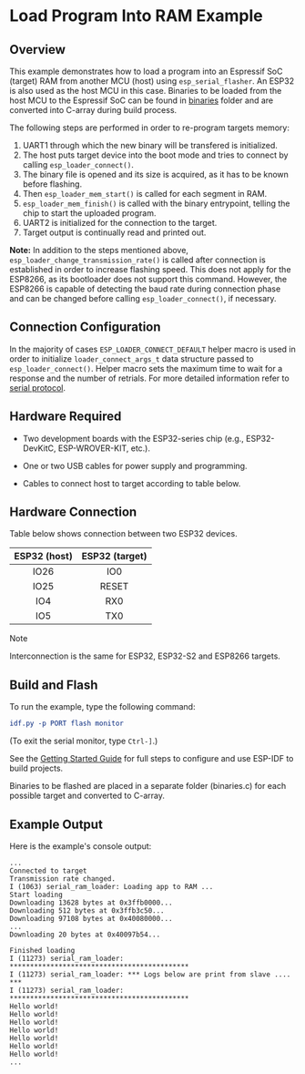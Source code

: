 # Load Program Into RAM Example

## Overview

This example demonstrates how to load a program into an Espressif SoC (target) RAM from another MCU (host) using `esp_serial_flasher`. An ESP32 is also used as the host MCU in this case. Binaries to be loaded from the host MCU to the Espressif SoC can be found in [binaries](../binaries/) folder and are converted into C-array during build process.

The following steps are performed in order to re-program targets memory:

1. UART1 through which the new binary will be transfered is initialized.
2. The host puts target device into the boot mode and tries to connect by calling `esp_loader_connect()`.
3. The binary file is opened and its size is acquired, as it has to be known before flashing.
4. Then `esp_loader_mem_start()` is called for each segment in RAM.
5. `esp_loader_mem_finish()` is called with the binary entrypoint, telling the chip to start the uploaded program.
6. UART2 is initialized for the connection to the target.
7. Target output is continually read and printed out.

**Note:** In addition to the steps mentioned above, `esp_loader_change_transmission_rate()` is called after connection is established in order to increase flashing speed. This does not apply for the ESP8266, as its bootloader does not support this command. However, the ESP8266 is capable of detecting the baud rate during connection phase and can be changed before calling `esp_loader_connect()`, if necessary.

## Connection Configuration

In the majority of cases `ESP_LOADER_CONNECT_DEFAULT` helper macro is used in order to initialize `loader_connect_args_t` data structure passed to `esp_loader_connect()`. Helper macro sets the maximum time to wait for a response and the number of retrials. For more detailed information refer to [serial protocol](https://docs.espressif.com/projects/esptool/en/latest/esp32s3/advanced-topics/serial-protocol.html).

## Hardware Required

- Two development boards with the ESP32-series chip (e.g., ESP32-DevKitC, ESP-WROVER-KIT, etc.).

- One or two USB cables for power supply and programming.

- Cables to connect host to target according to table below.

## Hardware Connection

Table below shows connection between two ESP32 devices.

| ESP32 (host) | ESP32 (target) |
| :----------: | :------------: |
|     IO26     |      IO0       |
|     IO25     |     RESET      |
|     IO4      |      RX0       |
|     IO5      |      TX0       |

> [!NOTE]
> Interconnection is the same for ESP32, ESP32-S2 and ESP8266 targets.

## Build and Flash

To run the example, type the following command:

```CMake
idf.py -p PORT flash monitor
```

(To exit the serial monitor, type `Ctrl-]`.)

See the [Getting Started Guide](https://docs.espressif.com/projects/esp-idf/en/stable/esp32/index.html) for full steps to configure and use ESP-IDF to build projects.

Binaries to be flashed are placed in a separate folder (binaries.c) for each possible target and converted to C-array.

## Example Output

Here is the example's console output:

```text
...
Connected to target
Transmission rate changed.
I (1063) serial_ram_loader: Loading app to RAM ...
Start loading
Downloading 13628 bytes at 0x3ffb0000...
Downloading 512 bytes at 0x3ffb3c50...
Downloading 97108 bytes at 0x40080000...
...
Downloading 20 bytes at 0x40097b54...

Finished loading
I (11273) serial_ram_loader: ********************************************
I (11273) serial_ram_loader: *** Logs below are print from slave .... ***
I (11273) serial_ram_loader: ********************************************
Hello world!
Hello world!
Hello world!
Hello world!
Hello world!
Hello world!
Hello world!
...
```
